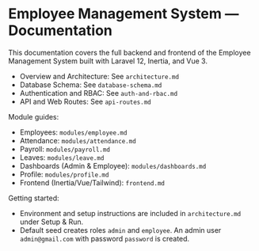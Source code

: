 # Employee Management System — Documentation

This documentation covers the full backend and frontend of the Employee Management System built with Laravel 12, Inertia, and Vue 3.

- Overview and Architecture: See `architecture.md`
- Database Schema: See `database-schema.md`
- Authentication and RBAC: See `auth-and-rbac.md`
- API and Web Routes: See `api-routes.md`

Module guides:
- Employees: `modules/employee.md`
- Attendance: `modules/attendance.md`
- Payroll: `modules/payroll.md`
- Leaves: `modules/leave.md`
- Dashboards (Admin & Employee): `modules/dashboards.md`
- Profile: `modules/profile.md`
- Frontend (Inertia/Vue/Tailwind): `frontend.md`

Getting started:
- Environment and setup instructions are included in `architecture.md` under Setup & Run.
- Default seed creates roles `admin` and `employee`. An admin user `admin@gmail.com` with password `password` is created.
